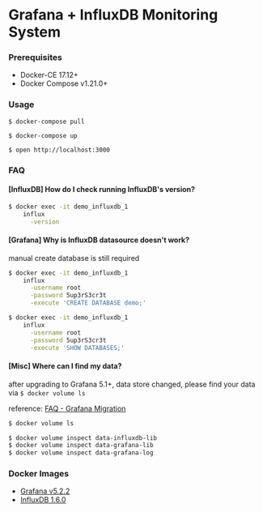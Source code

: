 # Grafana + InfluxDB Monitoring System

### Prerequisites

- Docker-CE 17.12+
- Docker Compose v1.21.0+

### Usage

    $ docker-compose pull

    $ docker-compose up

    $ open http://localhost:3000

### FAQ

#### [InfluxDB] How do I check running InfluxDB's version?

```bash
$ docker exec -it demo_influxdb_1                                             \
    influx                                                                    \
      -version
```

#### [Grafana] Why is InfluxDB datasource doesn't work?

manual create database is still required

```bash
$ docker exec -it demo_influxdb_1                                             \
    influx                                                                    \
      -username root                                                          \
      -password 5up3rS3cr3t                                                   \
      -execute 'CREATE DATABASE demo;'

$ docker exec -it demo_influxdb_1                                             \
    influx                                                                    \
      -username root                                                          \
      -password 5up3rS3cr3t                                                   \
      -execute 'SHOW DATABASES;'
```

#### [Misc] Where can I find my data?

after upgrading to Grafana 5.1+, data store changed, please find your data via `$ docker volume ls`

reference: [FAQ - Grafana Migration][faq-grafana-migration]

```bash
$ docker volume ls

$ docker volume inspect data-influxdb-lib
$ docker volume inspect data-grafana-lib
$ docker volume inspect data-grafana-log
```

### Docker Images

- [Grafana v5.2.2][docker-image-grafana]
- [InfluxDB 1.6.0][docker-image-influxdb]

[docker-image-influxdb]: https://hub.docker.com/_/influxdb/
[docker-image-grafana]: https://hub.docker.com/r/grafana/grafana/
[faq-grafana-migration]: http://docs.grafana.org/installation/docker/#migration-from-a-previous-version-of-the-docker-container-to-5-1-or-later
